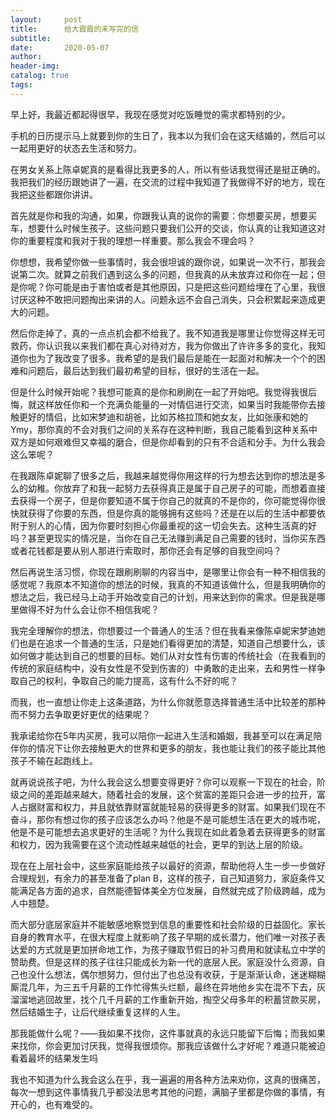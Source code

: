 ```yaml
---
layout:     post  
title:      给大霞霞的未写完的信
subtitle:  
date:       2020-05-07
author:  
header-img: 
catalog: true  
tags:
---
```


早上好，我最近都起得很早，我现在感觉对吃饭睡觉的需求都特别的少。

手机的日历提示马上就要到你的生日了，我本以为我们会在这天结婚的，然后可以一起用更好的状态去生活和努力。

在男女关系上陈卓妮真的是看得比我更多的人，所以有些话我觉得还是挺正确的。我把我们的经历跟她讲了一遍，在交流的过程中我知道了我做得不好的地方，现在我把这些都跟你讲讲。

首先就是你和我的沟通，如果，你跟我认真的说你的需要：你想要买房，想要买车，想要什么时候生孩子。这些问题只要我们公开的交谈，你认真的让我知道这对你的重要程度和我对于我的理想一样重要。那么我会不理会吗？

你想想，我希望你做一些事情时，我会很坦诚的跟你说，如果说一次不行，那我会说第二次。就算之前我们遇到这么多的问题，但我真的从未放弃过和你在一起；但是你呢？你可能是由于害怕或者是其他原因，只是把这些问题给埋在了心里，我很讨厌这种不敢把问题掏出来讲的人。问题永远不会自己消失，只会积累起来造成更大的问题。

然后你走掉了，真的一点点机会都不给我了。我不知道我是哪里让你觉得这样无可救药，你认识我以来我们都在真心对待对方，我为你做出了许许多多的变化，我知道你也为了我改变了很多。我希望的是我们最后是能在一起面对和解决一个个的困难和问题后，最后达到我们最初希望的目标，很好的生活在一起。

但是什么时候开始呢？我想可能真的是你和刷刷在一起了开始吧。我觉得我很后悔，就这样放任你和一个充满负能量的一对情侣进行交流，如果当时我能带你去接触更好的情侣，比如宋梦迪和胡爸，比如苏格拉顶和她女友，比如张康和她的Ymy，那你真的不会对我们之间的关系存在这种判断，我自己能看到这种关系中双方是如何艰难但又幸福的磨合，但是你却看到的只有不合适和分手。为什么我会这么笨呢？

在我跟陈卓妮聊了很多之后，我越来越觉得你用这样的行为想去达到你的想法是多么的幼稚。你放弃了和我一起努力去获得真正是属于自己房子的可能，而想着直接去获得一个房子，但是你要知道不属于你自己的就真的不是你的，你可能觉得你很快就获得了你要的东西，但是你真的能够拥有这些吗？还是在以后的生活中都要依附于别人的心情，因为你要时刻担心你最重视的这一切会失去。这种生活真的好吗？甚至更现实的情况是，当你在自己无法赚到满足自己需要的钱时，当你买东西或者花钱都是要从别人那进行索取时，那你还会有足够的自我空间吗？

然后再说生活习惯，你现在跟刷刷聊的内容当中，是哪里让你会有一种不相信我的感觉呢？我原本不知道你的想法的时候，我真的不知道该做什么，但是我明确你的想法之后，我已经马上动手开始改变自己的计划，用来达到你的需求。但是我是哪里做得不好为什么会让你不相信我呢？

我完全理解你的想法，你想要过一个普通人的生活？但在我看来像陈卓妮宋梦迪她们也是在追求一个普通的生活，只是她们看得更加的清楚，知道自己想要什么，该如何做才能达到自己的想要的目标。她们从对女性有伤害的传统社会（在我看到的传统的家庭结构中，没有女性是不受到伤害的）中勇敢的走出来，去和男性一样争取自己的权利，争取自己的能力提高，这有什么不好的呢？

而我，也一直想让你走上这条道路，为什么你就愿意选择普通生活中比较差的那种而不努力去争取更好更优的结果呢？

我承诺给你在5年内买房，我可以陪你一起进入生活和婚姻，我甚至可以在满足陪伴你的情况下让你去接触更大的世界和更多的朋友，我也能让我们的孩子能比其他孩子不输在起跑线上。

就再说说孩子吧，为什么我会这么想要变得更好？你可以观察一下现在的社会，阶级之间的差距越来越大，随着社会的发展，这个贫富的差距只会进一步的拉开，富人占据财富和权力，并且就依靠财富就能轻易的获得更多的财富。如果我们现在不奋斗，那你有想过你的孩子应该怎么办吗？他是不是可能想生活在更大的城市呢，他是不是可能想去追求更好的生活呢？为什么我现在如此着急着去获得更多的财富和权力，因为我需要在这个流动性越来越低的社会，更早的到达上层的阶级。

现在在上层社会中，这些家庭能给孩子以最好的资源，帮助他将人生一步一步做好合理规划，有余力的甚至准备了plan B，这样的孩子，自己知道努力，家庭条件又能满足各方面的追求，自然能德智体美全方位发展，自然就完成了阶级跨越，成为人中翘楚。

而大部分底层家庭并不能敏感地察觉到信息的重要性和社会阶级的日益固化。家长自身的教育水平，在很大程度上就影响了孩子早期的成长潜力，他们唯一对孩子表达爱的方式就是更加拼命地工作，为孩子赚取节假日的补习费用和就读私立中学的赞助费。但是这样的孩子往往只能成长为新一代的底层人民。家庭没什么资源，自己也没什么想法，偶尔想努力，但付出了也总没有收获，于是渐渐认命，迷迷糊糊厮混几年，为三五千月薪的工作忙得焦头烂额，最终在异地他乡实在混不下去，灰溜溜地逃回故里，找个几千月薪的工作重新开始，掏空父母多年的积蓄贷款买房，然后结婚生子，让后代继续重复这样的人生。

那我能做什么呢？——我如果不找你，这件事就真的永远只能留下后悔；而我如果来找你，你会更加讨厌我，觉得我很烦你。那我应该做什么才好呢？难道只能被迫看着最坏的结果发生吗

我也不知道为什么我会这么在乎，我一遍遍的用各种方法来劝你，这真的很痛苦，每次一想到这件事情我几乎都没法思考其他的问题，满脑子里都是你做的事情，有开心的，也有难受的。

